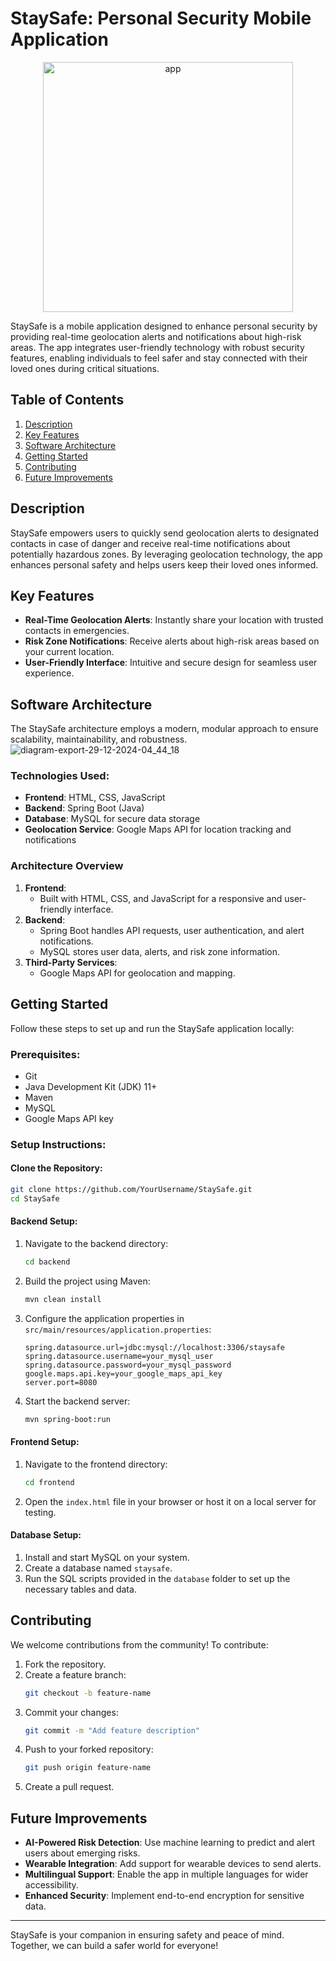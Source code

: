 # StaySafe: Personal Security Mobile Application
<p align="center">
  <img src="https://github.com/user-attachments/assets/faf0eb52-aac5-446e-9426-116bf843828e" alt="app" width="400">
</p>


StaySafe is a mobile application designed to enhance personal security by providing real-time geolocation alerts and notifications about high-risk areas. The app integrates user-friendly technology with robust security features, enabling individuals to feel safer and stay connected with their loved ones during critical situations.

## Table of Contents
1. [Description](#description)
2. [Key Features](#key-features)
3. [Software Architecture](#software-architecture)
4. [Getting Started](#getting-started)
5. [Contributing](#contributing)
6. [Future Improvements](#future-improvements)

## Description
StaySafe empowers users to quickly send geolocation alerts to designated contacts in case of danger and receive real-time notifications about potentially hazardous zones. By leveraging geolocation technology, the app enhances personal safety and helps users keep their loved ones informed.

## Key Features
- **Real-Time Geolocation Alerts**: Instantly share your location with trusted contacts in emergencies.
- **Risk Zone Notifications**: Receive alerts about high-risk areas based on your current location.
- **User-Friendly Interface**: Intuitive and secure design for seamless user experience.

## Software Architecture
The StaySafe architecture employs a modern, modular approach to ensure scalability, maintainability, and robustness.
![diagram-export-29-12-2024-04_44_18](https://github.com/user-attachments/assets/acdc6564-fd30-40a9-ba15-1ff6493d4ef9)


### Technologies Used:
- **Frontend**: HTML, CSS, JavaScript
- **Backend**: Spring Boot (Java)
- **Database**: MySQL for secure data storage
- **Geolocation Service**: Google Maps API for location tracking and notifications

### Architecture Overview
1. **Frontend**:
   - Built with HTML, CSS, and JavaScript for a responsive and user-friendly interface.
2. **Backend**:
   - Spring Boot handles API requests, user authentication, and alert notifications.
   - MySQL stores user data, alerts, and risk zone information.
3. **Third-Party Services**:
   - Google Maps API for geolocation and mapping.

## Getting Started
Follow these steps to set up and run the StaySafe application locally:

### Prerequisites:
- Git
- Java Development Kit (JDK) 11+
- Maven
- MySQL
- Google Maps API key

### Setup Instructions:

#### Clone the Repository:
```bash
git clone https://github.com/YourUsername/StaySafe.git
cd StaySafe
```

#### Backend Setup:
1. Navigate to the backend directory:
   ```bash
   cd backend
   ```
2. Build the project using Maven:
   ```bash
   mvn clean install
   ```
3. Configure the application properties in `src/main/resources/application.properties`:
   ```properties
   spring.datasource.url=jdbc:mysql://localhost:3306/staysafe
   spring.datasource.username=your_mysql_user
   spring.datasource.password=your_mysql_password
   google.maps.api.key=your_google_maps_api_key
   server.port=8080
   ```
4. Start the backend server:
   ```bash
   mvn spring-boot:run
   ```

#### Frontend Setup:
1. Navigate to the frontend directory:
   ```bash
   cd frontend
   ```
2. Open the `index.html` file in your browser or host it on a local server for testing.

#### Database Setup:
1. Install and start MySQL on your system.
2. Create a database named `staysafe`.
3. Run the SQL scripts provided in the `database` folder to set up the necessary tables and data.

## Contributing
We welcome contributions from the community! To contribute:

1. Fork the repository.
2. Create a feature branch:
   ```bash
   git checkout -b feature-name
   ```
3. Commit your changes:
   ```bash
   git commit -m "Add feature description"
   ```
4. Push to your forked repository:
   ```bash
   git push origin feature-name
   ```
5. Create a pull request.

## Future Improvements
- **AI-Powered Risk Detection**: Use machine learning to predict and alert users about emerging risks.
- **Wearable Integration**: Add support for wearable devices to send alerts.
- **Multilingual Support**: Enable the app in multiple languages for wider accessibility.
- **Enhanced Security**: Implement end-to-end encryption for sensitive data.

---
StaySafe is your companion in ensuring safety and peace of mind. Together, we can build a safer world for everyone!
